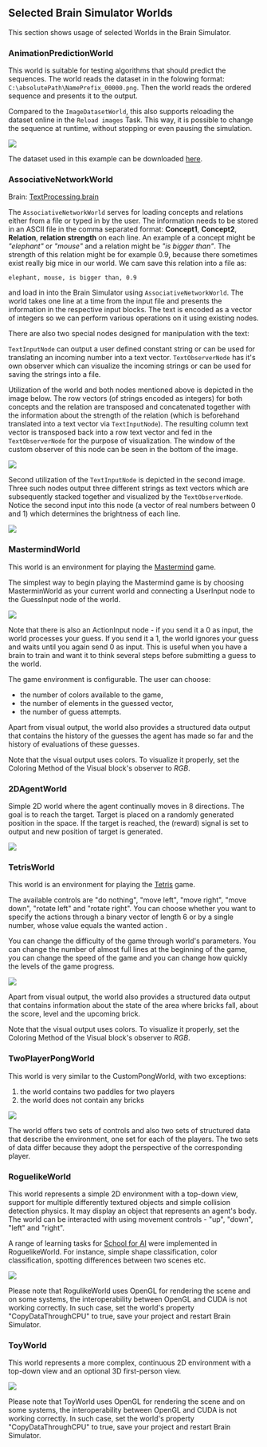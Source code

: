 ## Selected Brain Simulator Worlds

This section shows usage of selected Worlds in the Brain Simulator.

### AnimationPredictionWorld

This world is suitable for testing algorithms that should predict the sequences. The world reads the dataset in in the folowing format: `C:\absolutePath\NamePrefix_00000.png`. Then the world reads the ordered sequence and presents it to the output.

Compared to the `ImageDatasetWorld`, this also supports reloading the dataset online in the `Reload images` Task. This way, it is possible to change the sequence at runtime, without stopping or even pausing the simulation. 

![](../guides/img_examples/animationprediction.gif)


The dataset used in this example can be downloaded [here](../guides/img_examples/SwitchTest.zip).

### AssociativeNetworkWorld

Brain: [TextProcessing.brain](https://github.com/GoodAI/BrainSimulatorSampleProjects/blob/master/TextProcessing/AssociativeNetworkWorldExample.brain)

The `AssociativeNetworkWorld` serves for loading concepts and relations either from a file or typed in by the user. The information needs to be stored in an ASCII file in the comma separated format:
**Concept1**, **Concept2**, **Relation**, **relation strength** on each line. An example of a concept might be *"elephant"* or *"mouse"* and a relation might be *"is bigger than"*. The strength of this relation might be for example 0.9, because there sometimes exist really big mice in our world. We cam save this relation into a file as:

`elephant, mouse, is bigger than, 0.9`   

and load in into the Brain Simulator using `AssociativeNetworkWorld`. The world takes one line at a time from the input file and presents the information in the respective input blocks. The text is encoded as a vector of integers so we can perform various operations on it using existing nodes.

There are also two special nodes designed for manipulation with the text:

`TextInputNode`    can output a user defined constant string or can be used for translating an incoming number into a text vector.
`TextObserverNode` has it's own observer which can visualize the incoming strings or can be used for saving the strings into a file.

Utilization of the world and both nodes mentioned above is depicted in the image below. The row vectors (of strings encoded as integers) for both concepts and the relation are transposed and concatenated together with the information about the strength of the relation (which is beforehand translated into a text vector via `TextInputNode`). The resulting column text vector is transposed back into a row text vector and fed in the `TextObserverNode` for the purpose of visualization. The window of the custom observer of this node can be seen in the bottom of the image.

![](../img/TextProcessing/AssociativeNetworkWorld.PNG)

Second utilization of the `TextInputNode` is depicted in the second image. Three such nodes output three different strings as text vectors which are subsequently stacked together and visualized by the `TextObserverNode`. Notice the second input into this node (a vector of real numbers between 0 and 1) which determines the brightness of each line.  

![](../img/TextProcessing/TextNodes.PNG)

### MastermindWorld

This world is an environment for playing the [Mastermind](https://en.wikipedia.org/wiki/Mastermind_(board_game)) game.

The simplest way to begin playing the Mastermind game is by choosing MasterminWorld as your current world and connecting a UserInput node to the GuessInput node of the world. 

![](../img/Mastermind.png)

Note that there is also an ActionInput node - if you send it a 0 as input, the world processes your guess. If you send it a 1, the world ignores your guess and waits until you again send 0 as input. This is useful when you have a brain to train and want it to think several steps before submitting a guess to the world.

The game environment is configurable. The user can choose:
 
  * the number of colors available to the game,
  * the number of elements in the guessed vector,
  * the number of guess attempts.
 
 Apart from visual output, the world also provides a structured data output that contains the history of the guesses the agent has made so far and the history of evaluations of these guesses.
 
 Note that the visual output uses colors. To visualize it properly, set the Coloring Method of the Visual block's observer to *RGB*.

### 2DAgentWorld

Simple 2D world where the agent continually moves in 8 directions. The goal is to reach the target. Target is placed on a randomly generated position in the space. If the target is reached, the (reward) signal is set to output and new position of target is generated.

![](../guides/img_examples/2DAgentWorld.png)
 
### TetrisWorld

This world is an environment for playing the [Tetris](https://en.wikipedia.org/wiki/Tetris) game.

The available controls are "do nothing", "move left", "move right", "move down", "rotate left" and "rotate right". You can choose whether you want to specify the actions through a binary vector of length 6 or by a single number, whose value equals the wanted action .

You can change the difficulty of the game through world's parameters. You can change the number of almost full lines at the beginning of the game, you can change the speed of the game and you can change how quickly the levels of the game progress.

![](../img/Tetris.png)
 
 Apart from visual output, the world also provides a structured data output that contains information about the state of the area where bricks fall, about the score, level and the upcoming brick.
 
 Note that the visual output uses colors. To visualize it properly, set the Coloring Method of the Visual block's observer to *RGB*.

### TwoPlayerPongWorld

This world is very similar to the CustomPongWorld, with two exceptions:

1. the world contains two paddles for two players
2. the world does not contain any bricks

![](../img/TwoPlayerPong.png)
 
 The world offers two sets of controls and also two sets of structured data that describe the environment, one set for each of the players. The two sets of data differ because they adopt the perspective of the corresponding player.
 
### RoguelikeWorld

This world represents a simple 2D environment with a top-down view, support for multiple differently textured objects and simple collision detection physics. It may display an object that represents an agent's body. The world can be interacted with using movement controls - "up", "down", "left" and "right".

A range of learning tasks for [School for AI](school.md) were implemented in RoguelikeWorld. For instance, simple shape classification, color classification, spotting differences between two scenes etc.

![](../img/Roguelike.gif)
 
Please note that RogulikeWorld uses OpenGL for rendering the scene and on some systems, the interoperability between OpenGL and CUDA is not working correctly. In such case, set the world's property "CopyDataThroughCPU" to true, save your project and restart Brain Simulator. 

### ToyWorld

This world represents a more complex, continuous 2D environment with a top-down view and an optional 3D first-person view. 

![](../img/ToyWorld-01.gif)
 
Please note that ToyWorld uses OpenGL for rendering the scene and on some systems, the interoperability between OpenGL and CUDA is not working correctly. In such case, set the world's property "CopyDataThroughCPU" to true, save your project and restart Brain Simulator. 